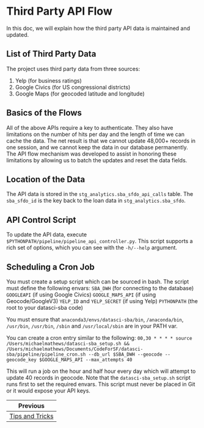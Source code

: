 # Third Party API Flow
In this doc, we will explain how the third party API data is maintained and updated.

## List of Third Party Data
The project uses third party data from three sources:
1. Yelp (for business ratings)
2. Google Civics (for US congressional districts)
3. Google Maps (for geocoded latitude and longitude)

## Basics of the Flows
All of the above APIs require a key to authenticate. They also have limitations on the number of hits per day and the length of time we can cache the data. The net result is that we cannot update 48,000+ records in one session, and we cannot keep the data in our database permanently. The API flow mechanism was developed to assist in honoring these limitations by allowing us to batch the updates and reset the data fields.

## Location of the Data
The API data is stored in the `stg_analytics.sba_sfdo_api_calls` table. The `sba_sfdo_id` is the key back to the loan data in `stg_analytics.sba_sfdo`.

## API Control Script
To update the API data, execute `$PYTHONPATH/pipeline/pipeline_api_controller.py`. This script supports a rich set of options, which you can see with the `-h/--help` argument.

## Scheduling a Cron Job
You must create a setup script which can be sourced in bash. The script must define the following envars:
`SBA_DWH` (for connecting to the database)
`GOOGLEAPI` (if using Google Civics)
`GOOGLE_MAPS_API` (if using Geocode/GoogleV3)
`YELP_ID` and `YELP_SECRET` (if using Yelp)
`PYTHONPATH` (the root to your datasci-sba code)

You must ensure that `anaconda3/envs/datasci-sba/bin`, `/anaconda/bin`, `/usr/bin`, `/usr/bin`, `/sbin` and `/usr/local/sbin` are in your PATH var.

You can create a cron entry similar to the following:
`00,30 * * * * source /Users/michaelmathews/datasci-sba_setup.sh && /Users/michaelmathews/Documents/CodeForSF/datasci-sba/pipeline/pipeline_cron.sh --db_url $SBA_DWH --geocode --geocode_key $GOOGLE_MAPS_API --max_attempts 40`

This will run a job on the hour and half hour every day which will attempt to update 40 records in geocode. Note that the `datasci-sba_setup.sh` script runs first to set the required envars. This script must never be placed in Git or it would expose your API keys.

| Previous |
|:---------:|
| [Tips and Tricks](./03_tips_and_tricks.md) |


